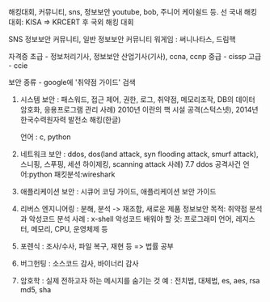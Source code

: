 해킹대회, 커뮤니티, sns, 정보보안 youtube, bob, 주니어 케이쉴드 등.
선 국내 해킹 대회: KISA => KRCERT
후 국외 해킹 대회

SNS 정보보안 커뮤니티, 일반 정보보안 커뮤니티
워게임 : 써니나타스, 드림핵

자격증
초급 - 정보처리기사, 정보보안 산업기사(기사), ccna, ccnp
중급 - cissp
고급 - ccie

보안 종류 - google에 '취약점 가이드' 검색
1. 시스템 보안 : 패스워드, 접근 제어, 권한, 로그, 취약점, 메모리조작,
	DB의 데이터 암호화, 응용프로그램 관리
   사례) 2010년 이란의 핵 시설 공격(스턱스넷), 
	2014년 한국수력원자력 발전소 해킹(한글)

   언어 : c, python 
   
2. 네트워크 보안 : ddos, dos(land attack, syn flooding attack, smurf attack), 스니핑, 스푸핑, 세션 하이제킹, scanning attack
   사례) 7.7 ddos 공격사건
   언어:python 
   패킷분석:wireshark

3. 애플리케이션 보안 : 시큐어 코딩 가이드, 애플리케이션 보안 가이드
4. 리버스 엔지니어링 : 분해, 분석 -> 재조합, 새로운 제품
   정보보안 목적: 취약점 분석과 악성코드 분석
   사례 : x-shell 악성코드
   배워야 할 것: 프로그래미 언어, 레지스터, 메모리, CPU, 운영체제 등

5. 포렌식 : 조사/수사, 파일 복구, 재현 등 => 법률 공부
6. 버그헌팅 : 소스코드 감사, 바이너리 감사
7. 암호학 : 실제 전하고자 하는 메시지를 숨기는 것
   예 : 전치법, 대체법, es, aes, rsa md5, sha
